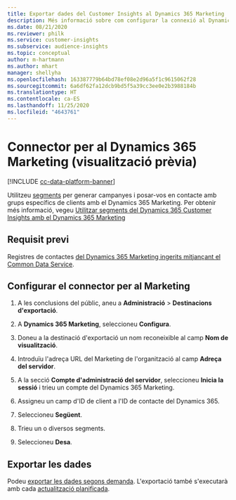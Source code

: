 ```yaml
---
title: Exportar dades del Customer Insights al Dynamics 365 Marketing
description: Més informació sobre com configurar la connexió al Dynamics 365 Marketing.
ms.date: 08/21/2020
ms.reviewer: philk
ms.service: customer-insights
ms.subservice: audience-insights
ms.topic: conceptual
author: m-hartmann
ms.author: mhart
manager: shellyha
ms.openlocfilehash: 163387779b64bd78ef08e2d96a5f1c9615062f28
ms.sourcegitcommit: 6a6df62fa12dcb9bd5f5a39cc3ee0e2b3988184b
ms.translationtype: HT
ms.contentlocale: ca-ES
ms.lasthandoff: 11/25/2020
ms.locfileid: "4643761"
---
```

# <a name="connector-for-dynamics-365-marketing-preview"></a>Connector per al Dynamics 365 Marketing (visualització prèvia)

[!INCLUDE [cc-data-platform-banner](../includes/cc-data-platform-banner.md)]

Utilitzeu [segments](segments.md) per generar campanyes i posar-vos en contacte amb grups específics de clients amb el Dynamics 365 Marketing. Per obtenir més informació, vegeu [Utilitzar segments del Dynamics 365 Customer Insights amb el Dynamics 365 Marketing](https://docs.microsoft.com/dynamics365/marketing/customer-insights-segments)

## <a name="prerequisite"></a>Requisit previ

Registres de contactes [del Dynamics 365 Marketing ingerits mitjançant el Common Data Service](connect-power-query.md).

## <a name="configure-the-connector-for-marketing"></a>Configurar el connector per al Marketing

1. A les conclusions del públic, aneu a **Administració** > **Destinacions d'exportació**.

1. A **Dynamics 365 Marketing**, seleccioneu **Configura**.

1. Doneu a la destinació d'exportació un nom reconeixible al camp **Nom de visualització**.

1. Introduïu l'adreça URL del Marketing de l'organització al camp **Adreça del servidor**.

1. A la secció **Compte d'administració del servidor**, seleccioneu **Inicia la sessió** i trieu un compte del Dynamics 365 Marketing.

1. Assigneu un camp d'ID de client a l'ID de contacte del Dynamics 365.

1. Seleccioneu **Següent**.

1. Trieu un o diversos segments.

1. Seleccioneu **Desa**.

## <a name="export-the-data"></a>Exportar les dades

Podeu [exportar les dades segons demanda](export-destinations.md). L'exportació també s'executarà amb cada [actualització planificada](system.md#schedule-tab).
